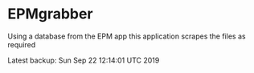 # EPMgrabber
Using a database from the EPM app this application scrapes the files as required


Latest backup: Sun Sep 22 12:14:01 UTC 2019
